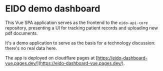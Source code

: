 # EIDO demo dashboard

This Vue SPA application serves as the frontend to the `eido-api-core` repository,
presenting a UI for tracking patient records and uploading new pdf documents.

It's a demo application to serve as the basis for a technology discussion: there's no
real data here.

The app is deployed on cloudflare pages at
 [https://eido-dashboard-vue.pages.dev/](https://eido-dashboard-vue.pages.dev/).
